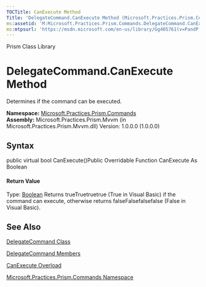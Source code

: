 ```yaml
---
TOCTitle: CanExecute Method
Title: 'DelegateCommand.CanExecute Method (Microsoft.Practices.Prism.Commands)'
ms:assetid: 'M:Microsoft.Practices.Prism.Commands.DelegateCommand.CanExecute'
ms:mtpsurl: 'https://msdn.microsoft.com/en-us/library/Gg405761(v=PandP.50)'
---
```


Prism Class Library

DelegateCommand.CanExecute Method
=====================================

Determines if the command can be executed.

**Namespace:** [Microsoft.Practices.Prism.Commands](https://msdn.microsoft.com/n:microsoft.practices.prism.commands)
**Assembly:** Microsoft.Practices.Prism.Mvvm (in Microsoft.Practices.Prism.Mvvm.dll) Version: 1.0.0.0 (1.0.0.0)

## Syntax


<span id="syntaxToggle"></span>public virtual bool CanExecute()Public Overridable Function CanExecute As Boolean
#### Return Value

Type: [Boolean](http://msdn2.microsoft.com/en-us/library/a28wyd50)
Returns trueTruetruetrue (True in Visual Basic) if the command can execute, otherwise returns falseFalsefalsefalse (False in Visual Basic).

See Also
--------


[DelegateCommand Class](https://msdn.microsoft.com/t:microsoft.practices.prism.commands.delegatecommand)

[DelegateCommand Members](https://msdn.microsoft.com/allmembers.t:microsoft.practices.prism.commands.delegatecommand)

[CanExecute Overload](https://msdn.microsoft.com/overload:microsoft.practices.prism.commands.delegatecommand.canexecute)

[Microsoft.Practices.Prism.Commands Namespace](https://msdn.microsoft.com/n:microsoft.practices.prism.commands)
